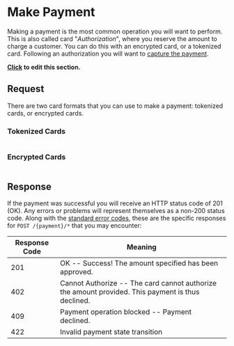 # Make Payment

Making a payment is the most common operation you will want to perform. This is also called card "*Authorization*", where you reserve the amount to charge a customer. You can do this with an encrypted card, or a tokenized card. Following an authorization you will want to [capture the payment](./api.html#capture-payment).

**[Click](https://github.com/bambora/dev.bambora.com/blob/master/source/includes/api/_make_payment.md) to edit this section.**

## Request

There are two card formats that you can use to make a payment: tokenized cards, or encrypted cards.

### Tokenized Cards

```shell

```

### Encrypted Cards

```shell

```

## Response

If the payment was successful you will receive an HTTP status code of 201 (OK). Any errors or problems will represent themselves as a non-200 status code. Along with the [standard error codes](./api.html#errors), these are the specific responses for `POST /{payment}/*` that you may encounter:

Response Code | Meaning
---------- | -------
201 | OK -- Success! The amount specified has been approved.
402 | Cannot Authorize -- The card cannot authorize the amount provided. This payment is thus declined.
409 | Payment operation blocked -- Payment declined.
422 | Invalid payment state transition
